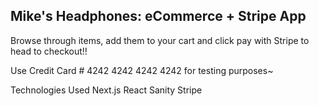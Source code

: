## Mike's Headphones: eCommerce + Stripe App

Browse through items, add them to your cart and click pay with Stripe to head to checkout!!

Use Credit Card # 4242 4242 4242 4242 for testing purposes~

Technologies Used
Next.js
React
Sanity
Stripe
